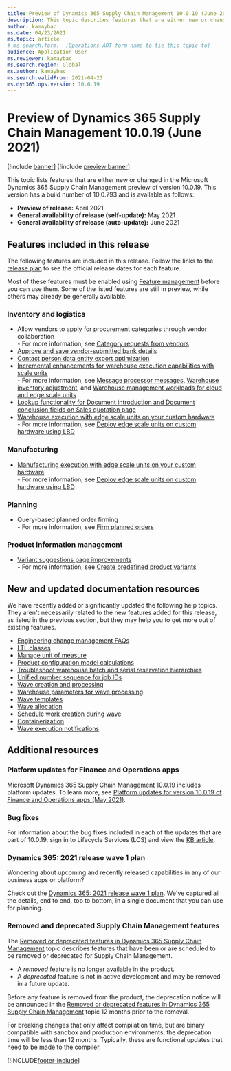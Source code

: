 ```yaml
---
title: Preview of Dynamics 365 Supply Chain Management 10.0.19 (June 2021) 
description: This topic describes features that are either new or changed in Dynamics 365 Supply Chain Management 10.0.19. 
author: kamaybac
ms.date: 04/23/2021
ms.topic: article
# ms.search.form:  [Operations AOT form name to tie this topic to]
audience: Application User
ms.reviewer: kamaybac
ms.search.region: Global
ms.author: kamaybac
ms.search.validFrom: 2021-04-23
ms.dyn365.ops.version: 10.0.19
---
```


# Preview of Dynamics 365 Supply Chain Management 10.0.19 (June 2021)

[!include [banner](../includes/banner.md)]
[!include [preview banner](../includes/preview-banner.md)]

This topic lists features that are either new or changed in the Microsoft Dynamics 365 Supply Chain Management preview of version 10.0.19. This version has a build number of 10.0.793 <!-- KFM: Update build number --> and is available as follows:

- **Preview of release:** April 2021
- **General availability of release (self-update):** May 2021
- **General availability of release (auto-update):** June 2021

## Features included in this release

The following features are included in this release. Follow the links to the [release plan](/dynamics365-release-plan/2021wave1/finance-operations/dynamics365-supply-chain-management/planned-features) to see the official release dates for each feature.

Most of these features must be enabled using [Feature management](../../fin-ops-core/fin-ops/get-started/feature-management/feature-management-overview.md) before you can use them. Some of the listed features are still in preview, while others may already be generally available.

### Inventory and logistics

- Allow vendors to apply for procurement categories through vendor collaboration<br> - For more information, see [Category requests from vendors](../procurement/category-requests-from-vendors.md)
- [Approve and save vendor-submitted bank details](/dynamics365-release-plan/2021wave1/finance-operations/dynamics365-supply-chain-management/approve-save-vendor-submitted-bank-details)
- [Contact person data entity export optimization](/dynamics365-release-plan/2021wave1/finance-operations/dynamics365-supply-chain-management/contact-person-data-entity-export-optimization)
- [Incremental enhancements for warehouse execution capabilities with scale units](/dynamics365-release-plan/2021wave1/finance-operations/dynamics365-supply-chain-management/incremental-enhancements-warehouse-execution-capabilities-scale-units) <br> - For more information, see [Message processor messages](../cloud-edge/cloud-edge-message-processor-messages.md), [Warehouse inventory adjustment](../cloud-edge/cloud-edge-warehouse-inventory-adjustment.md), and [Warehouse management workloads for cloud and edge scale units](../cloud-edge/cloud-edge-workload-warehousing.md)
- [Lookup functionality for Document introduction and Document conclusion fields on Sales quotation page](/dynamics365-release-plan/2021wave1/finance-operations/dynamics365-supply-chain-management/lookup-functionality-document-introduction-document-conclusion-fields-sales-quotation-page)
- [Warehouse execution with edge scale units on your custom hardware](/dynamics365-release-plan/2021wave1/finance-operations/dynamics365-supply-chain-management/warehouse-execution-edge-scale-units-custom-hardware)<br> - For more information, see [Deploy edge scale units on custom hardware using LBD](../cloud-edge/cloud-edge-edge-scale-units-lbd.md)

### Manufacturing

- [Manufacturing execution with edge scale units on your custom hardware](/dynamics365-release-plan/2021wave1/finance-operations/dynamics365-supply-chain-management/manufacturing-execution-edge-scale-units-custom-hardware)<br> - For more information, see [Deploy edge scale units on custom hardware using LBD](../cloud-edge/cloud-edge-edge-scale-units-lbd.md)

### Planning

- Query-based planned order firming<br> - For more information, see [Firm planned orders](../master-planning/planning-optimization/planned-order-firming.md)

### Product information management

- [Variant suggestions page improvements](/dynamics365-release-plan/2021wave1/finance-operations/dynamics365-supply-chain-management/variant-suggestions-page-improvements)<br> - For more information, see [Create predefined product variants](../pim/tasks/create-predefined-product-variants.md)


## New and updated documentation resources

We have recently added or significantly updated the following help topics. They aren't necessarily related to the new features added for this release, as listed in the previous section, but they may help you to get more out of existing features.

- [Engineering change management FAQs](../engineering-change-management/change-management-faq.md)
- [LTL classes](../transportation/ltl-class.md)
- [Manage unit of measure](../pim/tasks/manage-unit-measure.md)
- [Product configuration model calculations](../pim/config-model-calculations.md)
- [Troubleshoot warehouse batch and serial reservation hierarchies](../warehousing/troubleshoot-warehouse-batch-and-serial-reservation-hierarchies.md)
- [Unified number sequence for job IDs](../production-control/unified-job-ids.md)
- [Wave creation and processing](../warehousing/wave-processing.md)
- [Warehouse parameters for wave processing](../warehousing/wave-warehouse-parameters.md)
- [Wave templates](../warehousing/wave-templates.md)
- [Wave allocation](../warehousing/wave-allocation-method.md)
- [Schedule work creation during wave](../warehousing/configure-wave-schedule-work-creation.md)
- [Containerization](../warehousing/wave-containerization.md)
- [Wave execution notifications](../warehousing/wave-execution-notifications.md)

## Additional resources

### Platform updates for Finance and Operations apps

Microsoft Dynamics 365 Supply Chain Management 10.0.19 includes platform updates. To learn more, see [Platform updates for version 10.0.19 of Finance and Operations apps (May 2021)](../../fin-ops-core/dev-itpro/get-started/whats-new-platform-updates-10-0-19.md). <!-- KFM: Confirm link -->

### Bug fixes

For information about the bug fixes included in each of the updates that are part of 10.0.19, sign in to Lifecycle Services (LCS) and view the [KB article]().<!-- KFM: Get link -->

### Dynamics 365: 2021 release wave 1 plan

Wondering about upcoming and recently released capabilities in any of our business apps or platform?

Check out the [Dynamics 365: 2021 release wave 1 plan](/dynamics365-release-plan/2021wave1/). We've captured all the details, end to end, top to bottom, in a single document that you can use for planning.

### Removed and deprecated Supply Chain Management features

The [Removed or deprecated features in Dynamics 365 Supply Chain Management](removed-deprecated-features-scm-updates.md) topic describes features that have been or are scheduled to be removed or deprecated for Supply Chain Management.

- A *removed* feature is no longer available in the product.
- A *deprecated* feature is not in active development and may be removed in a future update.

Before any feature is removed from the product, the deprecation notice will be announced in the [Removed or deprecated features in Dynamics 365 Supply Chain Management](removed-deprecated-features-scm-updates.md) topic 12 months prior to the removal.

For breaking changes that only affect compilation time, but are binary compatible with sandbox and production environments, the deprecation time will be less than 12 months. Typically, these are functional updates that need to be made to the compiler.


[!INCLUDE[footer-include](../../includes/footer-banner.md)]